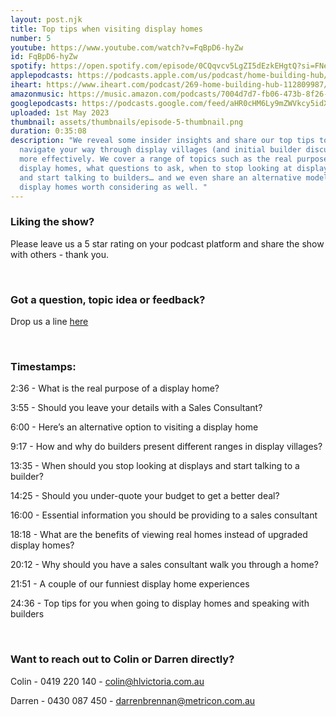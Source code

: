 ```yaml
---
layout: post.njk
title: Top tips when visiting display homes
number: 5
youtube: https://www.youtube.com/watch?v=FqBpD6-hyZw
id: FqBpD6-hyZw
spotify: https://open.spotify.com/episode/0CQqvcv5LgZI5dEzkEHgtQ?si=FNeqLW27Tb6_taC_JjH4KA
applepodcasts: https://podcasts.apple.com/us/podcast/home-building-hub/id1681936589
iheart: https://www.iheart.com/podcast/269-home-building-hub-112809987/
amazonmusic: https://music.amazon.com/podcasts/7004d7d7-fb06-473b-8f26-8ce9992cac11/episodes/ab64f473-5229-4435-ac6d-cc9dd676fb6c/home-building-hub-ep-5-top-tips-when-visiting-display-homes
googlepodcasts: https://podcasts.google.com/feed/aHR0cHM6Ly9mZWVkcy5idXp6c3Byb3V0LmNvbS8yMTM5MTU1LnJzcw==
uploaded: 1st May 2023
thumbnail: assets/thumbnails/episode-5-thumbnail.png
duration: 0:35:08
description: "We reveal some insider insights and share our top tips to help you
  navigate your way through display villages (and initial builder discussions)
  more effectively. We cover a range of topics such as the real purpose behind
  display homes, what questions to ask, when to stop looking at display homes
  and start talking to builders… and we even share an alternative model to
  display homes worth considering as well. "
---
```

### Liking the show?

Please leave us a 5 star rating on your podcast platform and share the show with others - thank you.

<br>

### Got a question, topic idea or feedback?

Drop us a line <a href="/contact" id="contact-us" target="_blank">here</a>

<br>

### Timestamps:

2:36 - What is the real purpose of a display home? 

3:55 - Should you leave your details with a Sales Consultant?

6:00 - Here’s an alternative option to visiting a display home

9:17 - How and why do builders present different ranges in display villages?

13:35 - When should you stop looking at displays and start talking to a builder?

14:25 - Should you under-quote your budget to get a better deal?

16:00 - Essential information you should be providing to a sales consultant 

18:18 - What are the benefits of viewing real homes instead of upgraded display homes?

20:12 - Why should you have a sales consultant walk you through a home?

21:51 - A couple of our funniest display home experiences 

24:36 - Top tips for you when going to display homes and speaking with builders

<br>

### Want to reach out to Colin or Darren directly?

Colin - 0419 220 140 - colin@hlvictoria.com.au

Darren - 0430 087 450 - darrenbrennan@metricon.com.au